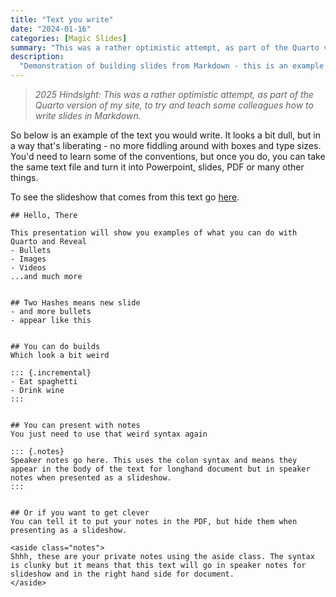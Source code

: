 ```yaml
---
title: "Text you write"
date: "2024-01-16"
categories: [Magic Slides]
summary: "This was a rather optimistic attempt, as part of the Quarto version of my site, to try and teach some colleagues how to write slides in Markdown."
description:
  "Demonstration of building slides from Markdown - this is an example of the text you would actually write, where the other link shows you how that renders as a slide presentation."
--- 
```


> _2025 Hindsight: This was a rather optimistic attempt, as part of the Quarto version of my site, to try and teach some colleagues how to write slides in Markdown._

So below is an example of the text you would write. It looks a bit dull, but in a way that's liberating - no more fiddling around with boxes and type sizes. You'd need to learn some of the conventions, but once you do, you can take the same text file and turn it into Powerpoint, slides, PDF or many other things. 

To see the slideshow that comes from this text go [here](/posts/2024/slides.html).

```
## Hello, There

This presentation will show you examples of what you can do with Quarto and Reveal
- Bullets
- Images
- Videos
...and much more


## Two Hashes means new slide
- and more bullets
- appear like this


## You can do builds
Which look a bit weird

::: {.incremental}
- Eat spaghetti
- Drink wine
:::


## You can present with notes
You just need to use that weird syntax again

::: {.notes}
Speaker notes go here. This uses the colon syntax and means they appear in the body of the text for longhand document but in speaker notes when presented as a slideshow. 
:::


## Or if you want to get clever
You can tell it to put your notes in the PDF, but hide them when presenting as a slideshow.

<aside class="notes">
Shhh, these are your private notes using the aside class. The syntax is clunky but it means that this text will go in speaker notes for slideshow and in the right hand side for document.
</aside>
```